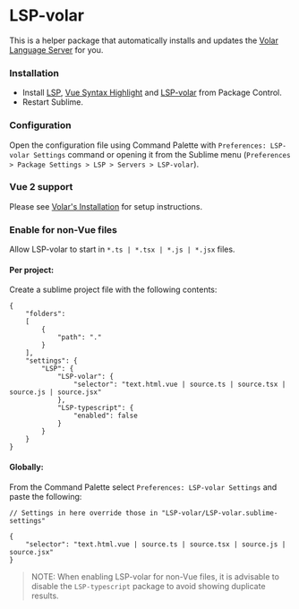 # LSP-volar

This is a helper package that automatically installs and updates the [Volar Language Server](https://github.com/johnsoncodehk/volar) for you.

### Installation

* Install [LSP](https://packagecontrol.io/packages/LSP), [Vue Syntax Highlight](https://packagecontrol.io/packages/Vue%20Syntax%20Highlight) and [LSP-volar](https://packagecontrol.io/packages/LSP-volar) from Package Control.
* Restart Sublime.

### Configuration

Open the configuration file using Command Palette with `Preferences: LSP-volar Settings` command or opening it from the Sublime menu (`Preferences > Package Settings > LSP > Servers > LSP-volar`).

### Vue 2 support

Please see [Volar's Installation](https://github.com/johnsoncodehk/volar/blob/master/docs/installation.md) for setup instructions.

### Enable for non-Vue files

Allow LSP-volar to start in `*.ts | *.tsx | *.js | *.jsx` files.

#### Per project:

Create a sublime project file with the following contents:

```
{
    "folders":
    [
        {
            "path": "."
        }
    ],
    "settings": {
        "LSP": {
            "LSP-volar": {
                "selector": "text.html.vue | source.ts | source.tsx | source.js | source.jsx"
            },
            "LSP-typescript": {
                "enabled": false
            }
        }
    }
}
```

#### Globally:

From the Command Palette select `Preferences: LSP-volar Settings` and paste the following:

```
// Settings in here override those in "LSP-volar/LSP-volar.sublime-settings"

{
    "selector": "text.html.vue | source.ts | source.tsx | source.js | source.jsx"
}
```

> NOTE: When enabling LSP-volar for non-Vue files, it is advisable to disable the `LSP-typescript` package to avoid showing duplicate results.

